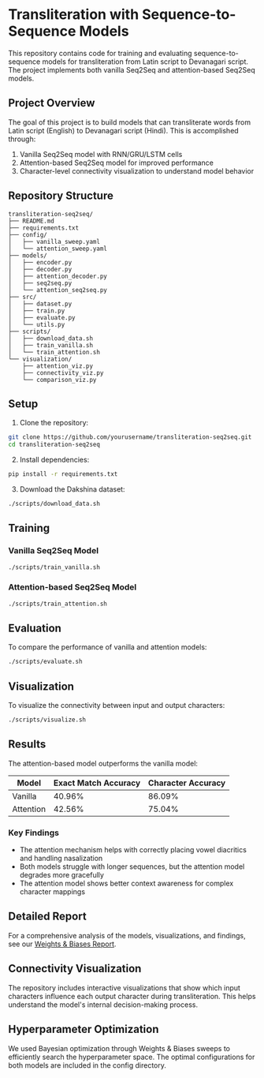 # Transliteration with Sequence-to-Sequence Models

This repository contains code for training and evaluating sequence-to-sequence models for transliteration from Latin script to Devanagari script. The project implements both vanilla Seq2Seq and attention-based Seq2Seq models.

## Project Overview

The goal of this project is to build models that can transliterate words from Latin script (English) to Devanagari script (Hindi). This is accomplished through:

1. Vanilla Seq2Seq model with RNN/GRU/LSTM cells
2. Attention-based Seq2Seq model for improved performance
3. Character-level connectivity visualization to understand model behavior

## Repository Structure

```
transliteration-seq2seq/
├── README.md
├── requirements.txt
├── config/
│   ├── vanilla_sweep.yaml
│   └── attention_sweep.yaml
├── models/
│   ├── encoder.py
│   ├── decoder.py
│   ├── attention_decoder.py
│   ├── seq2seq.py
│   └── attention_seq2seq.py
├── src/
│   ├── dataset.py
│   ├── train.py
│   ├── evaluate.py
│   └── utils.py
├── scripts/
│   ├── download_data.sh
│   ├── train_vanilla.sh
│   └── train_attention.sh
└── visualization/
    ├── attention_viz.py
    ├── connectivity_viz.py
    └── comparison_viz.py
```

## Setup

1. Clone the repository:
```bash
git clone https://github.com/yourusername/transliteration-seq2seq.git
cd transliteration-seq2seq
```

2. Install dependencies:
```bash
pip install -r requirements.txt
```

3. Download the Dakshina dataset:
```bash
./scripts/download_data.sh
```

## Training

### Vanilla Seq2Seq Model
```bash
./scripts/train_vanilla.sh
```

### Attention-based Seq2Seq Model
```bash
./scripts/train_attention.sh
```

## Evaluation

To compare the performance of vanilla and attention models:
```bash
./scripts/evaluate.sh  
```

## Visualization

To visualize the connectivity between input and output characters:
```bash
./scripts/visualize.sh 
```

## Results

The attention-based model outperforms the vanilla model:

| Model | Exact Match Accuracy | Character Accuracy |
|-------|----------------------|-------------------|
| Vanilla | 40.96% | 86.09% |
| Attention | 42.56% | 75.04% |

### Key Findings

- The attention mechanism helps with correctly placing vowel diacritics and handling nasalization
- Both models struggle with longer sequences, but the attention model degrades more gracefully
- The attention model shows better context awareness for complex character mappings

## Detailed Report

For a comprehensive analysis of the models, visualizations, and findings, see our [Weights & Biases Report](https://wandb.ai/da24m005-iit-madras/seq2seq-attention-transliteration/reports/Assignment-3--VmlldzoxMjg1MTg3Mw).

## Connectivity Visualization

The repository includes interactive visualizations that show which input characters influence each output character during transliteration. This helps understand the model's internal decision-making process.

## Hyperparameter Optimization

We used Bayesian optimization through Weights & Biases sweeps to efficiently search the hyperparameter space. The optimal configurations for both models are included in the config directory.